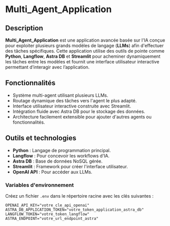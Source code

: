 # Multi_Agent_Application

## Description
**Multi_Agent_Application** est une application avancée basée sur l'IA conçue pour exploiter plusieurs grands modèles de langage (**LLMs**) afin d'effectuer des tâches spécifiques. Cette application utilise des outils de pointe comme **Python**, **Langflow**, **Astra DB** et **Streamlit** pour acheminer dynamiquement les tâches entre les modèles et fournit une interface utilisateur interactive permettant d’interagir avec l’application.

## Fonctionnalités
- Système multi-agent utilisant plusieurs LLMs.
- Routage dynamique des tâches vers l'agent le plus adapté.
- Interface utilisateur interactive construite avec Streamlit.
- Intégration fluide avec Astra DB pour le stockage des données.
- Architecture facilement extensible pour ajouter d'autres agents ou fonctionnalités.

## Outils et technologies
- **Python** : Langage de programmation principal.
- **Langflow** : Pour concevoir les workflows d'IA.
- **Astra DB** : Base de données NoSQL gérée.
- **Streamlit** : Framework pour créer l'interface utilisateur.
- **OpenAI API** : Pour accéder aux LLMs.

### Variables d'environnement
Créez un fichier `.env` dans le répertoire racine avec les clés suivantes :
```env
OPENAI_API_KEY="votre_cle_api_openai"
ASTRA_DB_APPLICATION_TOKEN="votre_token_application_astra_db"
LANGFLOW_TOKEN="votre_token_langflow"
ASTRA_ENDPOINT="votre_url_endpoint_astra"
